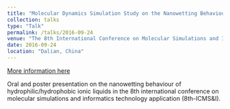 ```yaml
---
title: "Molecular Dynamics Simulation Study on the Nanowetting Behaviour of Hydrophilic/Hydrophobic Ionic Liquids"
collection: talks
type: "Talk"
permalink: /talks/2016-09-24
venue: "The 8th International Conference on Molecular Simulations and Informatics Technology Application (8th-ICMS&I)"
date: 2016-09-24
location: "Dalian, China"
---
```


[More information here](https://github.com/Yongji-Guan/Yongji-Guan.github.io/blob/master/files/2016-3.pdf)

Oral and poster presentation on the nanowetting behaviour of hydrophilic/hydrophobic ionic liquids in the 8th international conference on molecular simulations and informatics technology application (8th-ICMS&I).
